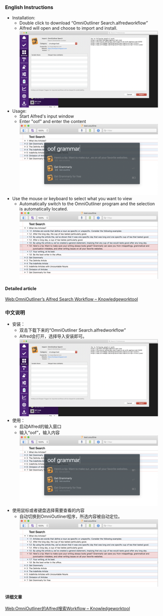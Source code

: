 ### English Instructions
- Installation:
	- Double click to download “OmniOutliner Search.alfredworkflow”
	- Alfred will open and choose to import and install.
![](CleanShot%202019-08-14%20at%2021.42.50@2x.png)
- Usage:
	- Start Alfred's input window
	- Enter "oof" and enter the content
![](CleanShot%202019-08-14%20at%2021.52.41@2x.png) 
- Use the mouse or keyboard to select what you want to view
	- Automatically switch to the OmniOutliner program and the selection is automatically located.
![](CleanShot%202019-08-14%20at%2021.53.55@2x.png)
#### Detailed article
[Web:OmniOutliner’s Alfred Search Workflow – Knowledgeworktool](http://knowledgeworktool.com/omnioutliners-alfred-search-workflow/)
### 中文说明
- 安装：
	- 双击下载下来的“OmniOutliner Search.alfredworkflow”
	- Alfred会打开，选择导入安装即可。
![](CleanShot%202019-08-14%20at%2021.42.50@2x-1.png)
- 使用：
	- 启动Alfred的输入窗口
	- 输入“oof”，输入内容
![](CleanShot%202019-08-14%20at%2021.52.41@2x-1.png) 
- 使用鼠标或者键盘选择需要查看的内容
	- 自动切换到OmniOutliner程序，所选内容被自动定位。
![](CleanShot%202019-08-14%20at%2021.53.55@2x-1.png)
#### 详细文章
[Web:OmniOutliner的Alfred搜索Workflow – Knowledgeworktool](http://knowledgeworktool.com/omnioutlineralfredworkflow/)
